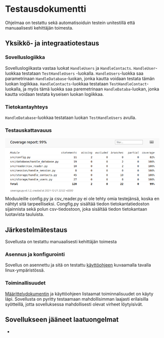 # Testausdokumentti
Ohjelmaa on testattu sekä automatisoiduin testein unitestillä että manuaalisesti kehittäjän toimesta.

## Yksikkö- ja integraatiotestaus

### Sovelluslogiikka
Sovelluslogiikasta vastaa luokat <code>HandleUsers</code> ja <code>HandleContacts</code>. <code>HandleUser</code>-luokkaa testataan <code>TestHandleUsers</code>
-luokalla. <code>HandleUsers</code>-luokka saa parametrinaan <code>HandleDatabase</code>-luokan, jonka kautta voidaan testata tämän luokan logiikkaa. <code>HandleContacts</code>-luokkaa testataan <code>TestHandleContact</code>-luokalla, ja myös tämä luokka saa paremetrinaan <code>HandleDataba</code>-luokan, jonka kautta voidaan testata kyseisen luokan logiikkaa.

### Tietokantayhteys
<code>HandleDatabase</code>-luokkaa testataan luokan <code>TestHandleUsers</code> avulla.


### Testauskattavauus
![coverage](https://github.com/vaisajuh/ot-harjoitustyo/blob/master/dokumentaatio/kuvat/coverage.png)<br>
Moduuleille config.py ja csv_reader.py ei ole tehty omia testejänsä, koska en nähtyt sitä tarpeelliseksi. Congfig.py sisältää tiedon tietokantatiedoston sijainnista sekä polun csv-tiedostoon, joka sisältää tiedon tietokantaan luotavista tauluista.

## Järkestelmätestaus
Sovellusta on testattu manuaalisesti kehittäjän toimesta

### Asennus ja konfigurointi
Sovellus on asennettu ja sitä on testattu [käyttöohjeen](https://github.com/vaisajuh/ot-harjoitustyo/blob/master/dokumentaatio/kayttoohje.md) kuvaamalla tavalla linux-ympäristössä.

### Toiminallisuudet
[Määrittelydokumentin](https://github.com/vaisajuh/ot-harjoitustyo/blob/master/dokumentaatio/vaatimusmaarittely.md) ja käyttöohjeen listaamat toiminnalisuudet on käyty läpi. Sovellusta on pyritty testaamaan mahdollisimman laajasti erilaisilla syötteillä, jotta sovelluksessa mahdollisesti olevat virheet löytyisivät.

## Sovellukseen jääneet laatuongelmat
- 
